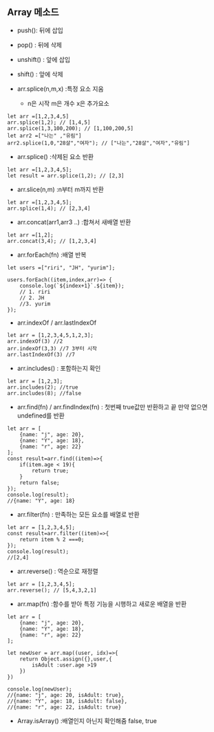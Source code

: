 ## Array 메소드

- push(): 뒤에 삽입
- pop() : 뒤에 삭제
- unshift() : 앞에 삽입
- shift() : 앞에 삭제

- arr.splice(n,m,x) :특정 요소 지움
    - n은 시작 m은 개수 x은 추가요소

```
let arr =[1,2,3,4,5]
arr.splice(1,2); // [1,4,5]
arr.splice(1,3,100,200); // [1,100,200,5]
let arr2 =["나는" ,"유림"]
arr2.splice(1,0,"28살","여자"); // ["나는","28살","여자","유림"]

```
- arr.splice() :삭제된 요소 반환

```
let arr =[1,2,3,4,5];
let result = arr.splice(1,2); // [2,3]

```
- arr.slice(n,m) :n부터 m까지 반환

```
let arr =[1,2,3,4,5];
arr.splice(1,4); // [2,3,4]

```
- arr.concat(arr1,arr3 ..) :합쳐서 새배열 반환

```
let arr =[1,2];
arr.concat(3,4); // [1,2,3,4]

```
- arr.forEach(fn) :배열 반복

```
let users =["riri", "JH", "yurim"];

users.forEach((item,index,arr)=> {
    console.log(`${index+1}`.${item});
    // 1. riri
    // 2. JH 
    //3. yurim
});

```
- arr.indexOf / arr.lastIndexOf
```
let arr = [1,2,3,4,5,1,2,3];
arr.indexOf(3) //2
arr.indexOf(3,3) //7 3부터 시작
arr.lastIndexOf(3) //7
```
- arr.includes() : 포함하는지 확인
```
let arr = [1,2,3];
arr.includes(2); //true
arr.includes(8); //false
```
- arr.find(fn) / arr.findIndex(fn) : 첫번째 true값만 반환하고 끝 만약 없으면 undefined를 반환
```
let arr = [
    {name: "j", age: 20},
    {name: "Y", age: 18},
    {name: "r", age: 22}
];
const result=arr.find((item)=>{
    if(item.age < 19){
        return true;
    }
    return false;
});
console.log(result);
//{name: "Y", age: 18}
```
- arr.filter(fn) : 만족하는 모든 요소를 배열로 반환
```
let arr = [1,2,3,4,5];
const result=arr.filter((item)=>{
    return item % 2 ===0;
});
console.log(result);
//[2,4]
```
- arr.reverse() : 역순으로 재정렬
```
let arr = [1,2,3,4,5];
arr.reverse(); // [5,4,3,2,1]
```

- arr.map(fn) :함수를 받아 특정 기능을 시행하고 새로운 배열을 반환
```
let arr = [
    {name: "j", age: 20},
    {name: "Y", age: 18},
    {name: "r", age: 22}
];

let newUser = arr.map((user, idx)=>{
    return Object.assign({},user,{
        isAdult :user.age >19
    })
})

console.log(newUser);
//{name: "j", age: 20, isAdult: true},
//{name: "Y", age: 18, isAdult: false},
//{name: "r", age: 22, isAdult: true}
```
- Array.isArray() :배열인지 아닌지 확인해줌 false, true